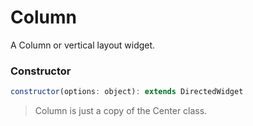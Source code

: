 # Column

A Column or vertical layout widget.

### Constructor

```javascript
constructor(options: object): extends DirectedWidget
``` 

> Column is just a copy of the Center class.
